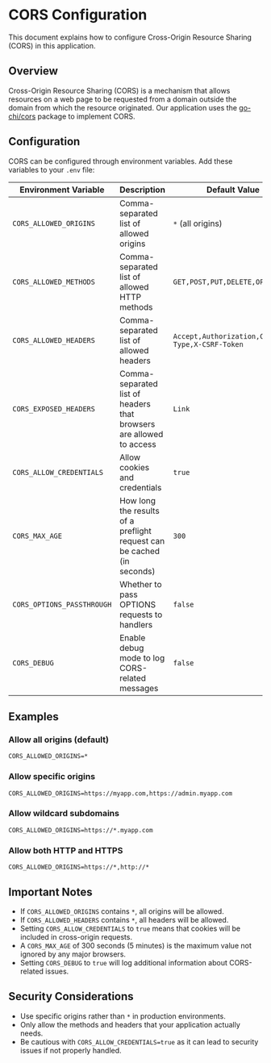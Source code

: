 # CORS Configuration

This document explains how to configure Cross-Origin Resource Sharing (CORS) in this application.

## Overview

Cross-Origin Resource Sharing (CORS) is a mechanism that allows resources on a web page to be requested from a domain outside the domain from which the resource originated. Our application uses the [go-chi/cors](https://github.com/go-chi/cors) package to implement CORS.

## Configuration

CORS can be configured through environment variables. Add these variables to your `.env` file:

| Environment Variable | Description | Default Value |
|---------------------|-------------|---------------|
| `CORS_ALLOWED_ORIGINS` | Comma-separated list of allowed origins | `*` (all origins) |
| `CORS_ALLOWED_METHODS` | Comma-separated list of allowed HTTP methods | `GET,POST,PUT,DELETE,OPTIONS` |
| `CORS_ALLOWED_HEADERS` | Comma-separated list of allowed headers | `Accept,Authorization,Content-Type,X-CSRF-Token` |
| `CORS_EXPOSED_HEADERS` | Comma-separated list of headers that browsers are allowed to access | `Link` |
| `CORS_ALLOW_CREDENTIALS` | Allow cookies and credentials | `true` |
| `CORS_MAX_AGE` | How long the results of a preflight request can be cached (in seconds) | `300` |
| `CORS_OPTIONS_PASSTHROUGH` | Whether to pass OPTIONS requests to handlers | `false` |
| `CORS_DEBUG` | Enable debug mode to log CORS-related messages | `false` |

## Examples

### Allow all origins (default)

```
CORS_ALLOWED_ORIGINS=*
```

### Allow specific origins

```
CORS_ALLOWED_ORIGINS=https://myapp.com,https://admin.myapp.com
```

### Allow wildcard subdomains

```
CORS_ALLOWED_ORIGINS=https://*.myapp.com
```

### Allow both HTTP and HTTPS

```
CORS_ALLOWED_ORIGINS=https://*,http://*
```

## Important Notes

- If `CORS_ALLOWED_ORIGINS` contains `*`, all origins will be allowed.
- If `CORS_ALLOWED_HEADERS` contains `*`, all headers will be allowed.
- Setting `CORS_ALLOW_CREDENTIALS` to `true` means that cookies will be included in cross-origin requests.
- A `CORS_MAX_AGE` of 300 seconds (5 minutes) is the maximum value not ignored by any major browsers.
- Setting `CORS_DEBUG` to `true` will log additional information about CORS-related issues.

## Security Considerations

- Use specific origins rather than `*` in production environments.
- Only allow the methods and headers that your application actually needs.
- Be cautious with `CORS_ALLOW_CREDENTIALS=true` as it can lead to security issues if not properly handled. 